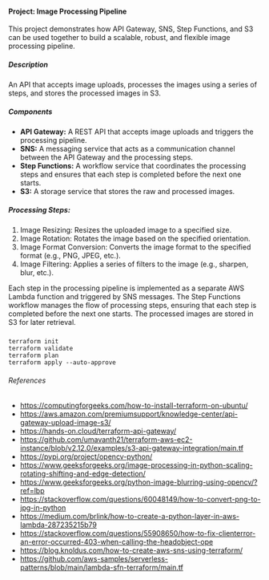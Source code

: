 #### Project: Image Processing Pipeline
This project demonstrates how API Gateway, SNS, Step Functions, and S3 can be used together to build a scalable, robust, and flexible image processing pipeline.

##### Description 
An API that accepts image uploads, processes the images using a series of steps, and stores the processed images in S3.

##### Components

- **API Gateway:** A REST API that accepts image uploads and triggers the processing pipeline.
- **SNS:** A messaging service that acts as a communication channel between the API Gateway and the processing steps.
- **Step Functions:** A workflow service that coordinates the processing steps and ensures that each step is completed before the next one starts.
- **S3:** A storage service that stores the raw and processed images.

##### Processing Steps:
1. Image Resizing: Resizes the uploaded image to a specified size.
2. Image Rotation: Rotates the image based on the specified orientation.
3. Image Format Conversion: Converts the image format to the specified format (e.g., PNG, JPEG, etc.).
4. Image Filtering: Applies a series of filters to the image (e.g., sharpen, blur, etc.).

Each step in the processing pipeline is implemented as a separate AWS Lambda function and triggered by SNS messages. 
The Step Functions workflow manages the flow of processing steps, ensuring that each step is completed before the next one starts. 
The processed images are stored in S3 for later retrieval.


##### 
```shell
terraform init
terraform validate
terraform plan
terraform apply --auto-approve
```


###### References
- https://computingforgeeks.com/how-to-install-terraform-on-ubuntu/
- https://aws.amazon.com/premiumsupport/knowledge-center/api-gateway-upload-image-s3/
- https://hands-on.cloud/terraform-api-gateway/
- https://github.com/umavanth21/terraform-aws-ec2-instance/blob/v2.12.0/examples/s3-api-gateway-integration/main.tf
- https://pypi.org/project/opencv-python/
- https://www.geeksforgeeks.org/image-processing-in-python-scaling-rotating-shifting-and-edge-detection/
- https://www.geeksforgeeks.org/python-image-blurring-using-opencv/?ref=lbp
- https://stackoverflow.com/questions/60048149/how-to-convert-png-to-jpg-in-python
- https://medium.com/brlink/how-to-create-a-python-layer-in-aws-lambda-287235215b79
- https://stackoverflow.com/questions/55908650/how-to-fix-clienterror-an-error-occurred-403-when-calling-the-headobject-ope
- https://blog.knoldus.com/how-to-create-aws-sns-using-terraform/
- https://github.com/aws-samples/serverless-patterns/blob/main/lambda-sfn-terraform/main.tf




